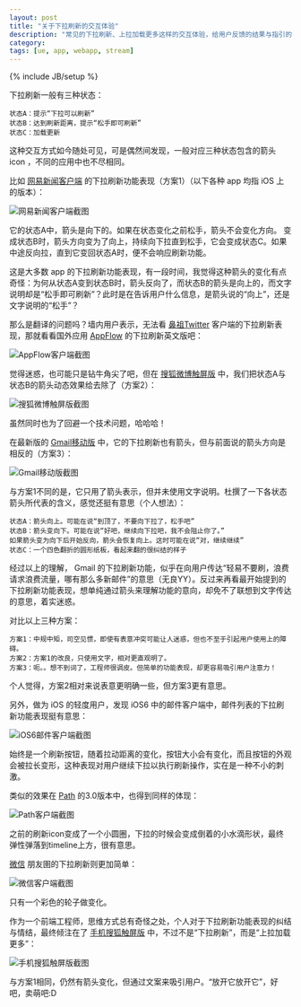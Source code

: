 ```yaml
---
layout: post
title: "关于下拉刷新的交互体验"
description: "常见的下拉刷新、上拉加载更多这样的交互体验，给用户反馈的结果与指引的一些思考"
category: 
tags: [ue, app, webapp, stream]
---
```

{% include JB/setup %}


下拉刷新一般有三种状态：

	状态A：提示“下拉可以刷新”
	状态B：达到刷新距离，提示“松手即可刷新”
	状态C：加载更新

这种交互方式如今随处可见，可是偶然间发现，一般对应三种状态包含的箭头 icon ，不同的应用中也不尽相同。

比如 [网易新闻客户端](http://itunes.apple.com/cn/app/id425349261?mt=8) 的下拉刷新功能表现（方案1）（以下各种 app 均指 iOS 上的版本）：

<img src="/i/2013/03/15/01.jpg" alt="网易新闻客户端截图" title="网易新闻客户端截图">

它的状态A中，箭头是向下的。如果在状态变化之前松手，箭头不会变化方向。
变成状态B时，箭头方向变为了向上，持续向下拉直到松手，它会变成状态C。如果中途反向拉，直到它变回状态A时，便不会响应刷新功能。

这是大多数 app 的下拉刷新功能表现，有一段时间，我觉得这种箭头的变化有点奇怪：为何从状态A变到状态B时，箭头反向了，而状态B的箭头是向上的，而文字说明却是“松手即可刷新”？此时是在告诉用户什么信息，是箭头说的“向上”，还是文字说明的“松手”？


那么是翻译的问题吗？墙内用户表示，无法看 [鼻祖Twitter](http://www.36kr.com/p/94602.html) 客户端的下拉刷新表现，那就看看国外应用 [AppFlow](http://itunes.apple.com/hu/app/id539183053?mt=8) 的下拉刷新英文版吧：

<img src="/i/2013/03/15/02.jpg" alt="AppFlow客户端截图" title="AppFlow客户端截图">


觉得迷惑，也可能只是钻牛角尖了吧，但在 [搜狐微博触屏版](http://w.sohu.com/m) 中，我们把状态A与状态B的箭头动态效果给去除了（方案2）：

<img src="/i/2013/03/15/03.jpg" alt="搜狐微博触屏版截图" title="搜狐微博触屏版截图">

虽然同时也为了回避一个技术问题，哈哈哈！


在最新版的 [Gmail移动版](http://mail.google.com/) 中，它的下拉刷新也有箭头，但与前面说的箭头方向是相反的（方案3）：

<img src="/i/2013/03/15/04.jpg" alt="Gmail移动版截图" title="Gmail移动版截图">

与方案1不同的是，它只用了箭头表示，但并未使用文字说明。杜撰了一下各状态箭头所代表的含义，感觉还挺有意思（个人想法）：

	状态A：箭头向上。可能在说“到顶了，不要向下拉了，松手吧”
	状态B：箭头变向下。可能在说“好吧，继续向下拉吧，我不会阻止你了。”
	如果箭头变为向下后开始反向，箭头会恢复向上。这时可能在说“对，继续继续”
	状态C：一个四色翻折的圆形纸板，看起来翻的很纠结的样子

经过以上的理解， Gmail 的下拉刷新功能，似乎在向用户传达“轻易不要刷，浪费请求浪费流量，哪有那么多新邮件”的意思（无良YY）。反过来再看最开始提到的下拉刷新功能表现，想单纯通过箭头来理解功能的意向，却免不了联想到文字传达的意思，着实迷惑。


对比以上三种方案：

	方案1：中规中矩，司空见惯，即使有表意冲突可能让人迷惑，但也不至于引起用户使用上的障碍。
	方案2：方案1的改良，只使用文字，相对更直观明了。
	方案3：呃。。想不到词了，工程师很调皮。但简单的功能表现，却更容易吸引用户注意力！

个人觉得，方案2相对来说表意更明确一些，但方案3更有意思。


另外，做为 iOS 的轻度用户，发现 iOS6 中的邮件客户端中，邮件列表的下拉刷新功能表现挺有意思：

<img src="/i/2013/03/15/05.jpg" alt="iOS6邮件客户端截图" title="iOS6邮件客户端截图">

始终是一个刷新按钮，随着拉动距离的变化，按钮大小会有变化，而且按钮的外观会被拉长变形，这种表现对用户继续下拉以执行刷新操作，实在是一种不小的刺激。


类似的效果在 [Path](http://itunes.apple.com/cn/app/path/id403639508?mt=8) 的3.0版本中，也得到同样的体现：

<img src="/i/2013/03/15/06.jpg" alt="Path客户端截图" title="Path客户端截图">

之前的刷新icon变成了一个小圆圈，下拉的时候会变成倒着的小水滴形状，最终弹性弹落到timeline上方，很有意思。


[微信](http://itunes.apple.com/cn/app/id414478124?mt=8&ls=1) 朋友圉的下拉刷新则更加简单：

<img src="/i/2013/03/15/07.jpg" alt="微信客户端截图" title="微信客户端截图">

只有一个彩色的轮子做变化。


作为一个前端工程师，思维方式总有奇怪之处，个人对于下拉刷新功能表现的纠结与情结，最终倾注在了 [手机搜狐触屏版](http://h5.m.sohu.com) 中，不过不是“下拉刷新”，而是“上拉加载更多”：

<img src="/i/2013/03/15/08.jpg" alt="手机搜狐触屏版截图" title="手机搜狐触屏版截图">

与方案1相同，仍然有箭头变化，但通过文案来吸引用户。“放开它放开它”，好吧，卖萌吧:D



